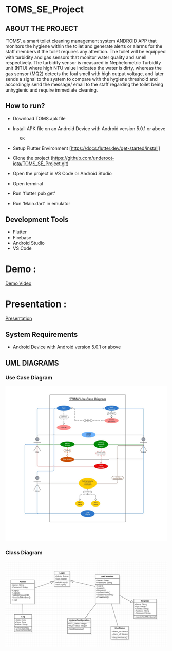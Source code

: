 # TOMS_SE_Project


## ABOUT THE PROJECT
‘TOMS’, a smart toilet cleaning management system ANDROID APP that monitors the hygiene within the toilet and generate alerts or alarms for the staff members if the toilet requires any attention.
 The toilet will be equipped with turbidity and gas sensors that monitor water quality and smell respectively. The turbidity sensor is measured in Nephelometric Turbidity unit (NTU) where high NTU value indicates the water is dirty, whereas the gas sensor (MQ2) detects the foul smell with high output voltage, and later sends a signal to the system to compare with the hygiene threshold and accordingly send the message/ email to the staff regarding the toilet being unhygienic and require immediate cleaning.


## How to run?
- Download TOMS.apk file
- Install APK file on an Android Device with Android version 5.0.1 or above

         OR
         
- Setup Flutter Environment [https://docs.flutter.dev/get-started/install]
- Clone the project (https://github.com/underoot-iota/TOMS_SE_Project.git)
- Open the project in VS Code or Android Studio
- Open terminal
- Run 'flutter pub get'
- Run 'Main.dart' in emulator


## Development Tools
- Flutter
- Firebase
- Android Studio
- VS Code


# Demo :

[Demo Video](https://www.youtube.com/watch?v=MgSAHk1NLWw)

# Presentation :

[Presentation](https://docs.google.com/presentation/d/1HjcjKibOTe0e8UI8xzbZ7puzJu4PIhfAO_eHErjIFLM/edit?usp=sharing)


## System Requirements
- Android Device with Android version 5.0.1 or above



## UML DIAGRAMS
### Use Case Diagram
![image](https://github.com/underoot-iota/TOMS_SE_Project/blob/main/UML%20Diagrams/Use_Case_Diagram.jpeg)

### Class Diagram
![image](https://github.com/underoot-iota/TOMS_SE_Project/blob/main/UML%20Diagrams/Class_Diagram.png)

